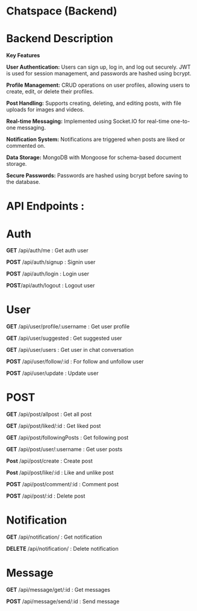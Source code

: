 # Chatspace (Backend)

# Backend Description

**Key Features**

**User Authentication:** Users can sign up, log in, and log out securely. JWT is used for session management, and passwords are hashed using bcrypt.

**Profile Management:** CRUD operations on user profiles, allowing users to create, edit, or delete their profiles.

**Post Handling:** Supports creating, deleting, and editing posts, with file uploads for images and videos.

**Real-time Messaging:** Implemented using Socket.IO for real-time one-to-one messaging.

**Notification System:** Notifications are triggered when posts are liked or commented on.

**Data Storage:** MongoDB with Mongoose for schema-based document storage.

**Secure Passwords:** Passwords are hashed using bcrypt before saving to the database.

# API Endpoints :

# Auth
<b>GET</b> /api/auth/me : Get auth user

<b>POST</b> /api/auth/signup : Signin user

<b>POST</b> /api/auth/login : Login user

<b>POST</b>/api/auth/logout : Logout user

# User

<b>GET</b> /api/user/profile/:username : Get user profile

<b>GET</b> /api/user/suggested : Get suggested user

<b>GET</b> /api/user/users : Get user in chat conversation
 
<b>POST</b> /api/user/follow/:id : For follow and unfollow user

<b>POST</b> /api/user/update : Update user

# POST

<b>GET</b> /api/post/allpost : Get all post

<b>GET</b> /api/post/liked/:id : Get liked post

<b>GET</b> /api/post/followingPosts : Get following post

<b>GET</b> /api/post/user/:username : Get user posts

<b>Post</b> /api/post/create : Create post

<b>Post</b> /api/post/like/:id : Like and unlike post

<b>POST</b> /api/post/comment/:id : Comment post

<b>POST</b> /api/post/:id : Delete post

# Notification

<b>GET</b> /api/notification/ : Get notification 

<b>DELETE</b> /api/notification/ : Delete notification

# Message

<b>GET</b> /api/message/get/:id : Get messages

<b>POST</b> /api/message/send/:id : Send message
